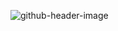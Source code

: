 ![github-header-image](https://github.com/GaviniSumanth/GaviniSumanth/assets/100990200/d7af89d1-b8f2-4fad-8306-989e86c1966d)

<!--
**GaviniSumanth/GaviniSumanth** is a ✨ _special_ ✨ repository because its `README.md` (this file) appears on your GitHub profile.

Here are some ideas to get you started:

- 🔭 I’m currently working on ...
- 🌱 I’m currently learning ...
- 👯 I’m looking to collaborate on ...
- 🤔 I’m looking for help with ...
- 💬 Ask me about ...
- 📫 How to reach me: ...
- 😄 Pronouns: ...
- ⚡ Fun fact: ...
-->
